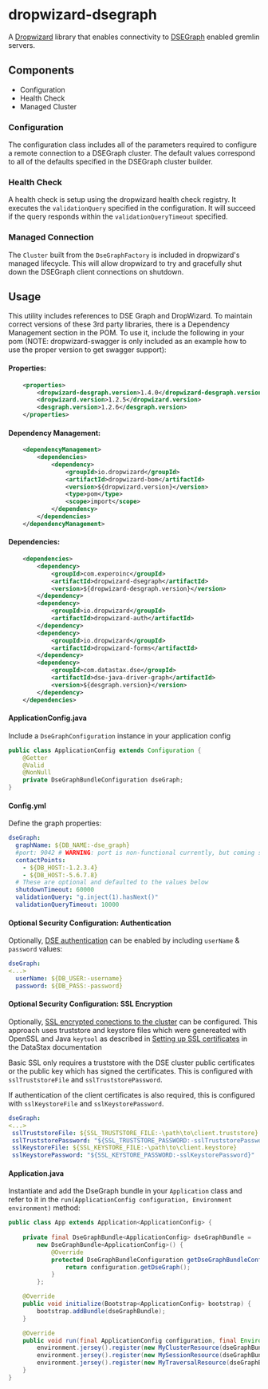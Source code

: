 # dropwizard-dsegraph #

A [Dropwizard][1] library that enables connectivity to [DSEGraph][2] enabled gremlin servers.

## Components ##

* Configuration
* Health Check
* Managed Cluster

### Configuration ###

The configuration class includes all of the parameters required to configure a remote connection to
a DSEGraph cluster. The default values correspond to all of the defaults specified in the DSEGraph
cluster builder.

### Health Check ###

A health check is setup using the dropwizard health check registry. It executes the 
`validationQuery` specified in the configuration. It will succeed if the query responds within the
`validationQueryTimeout` specified.

### Managed Connection ###

The `Cluster` built from the `DseGraphFactory` is included in dropwizard's managed lifecycle. This
will allow dropwizard to try and gracefully shut down the DSEGraph client connections on shutdown.

## Usage ##

This utility includes references to DSE Graph and DropWizard. To maintain correct
versions of these 3rd party libraries, there is a Dependency Management section in
the POM. To use it, include the following in your pom (NOTE: dropwizard-swagger is
only included as an example how to use the proper version to get swagger support):

#### Properties:
```xml
    <properties>
        <dropwizard-desgraph.version>1.4.0</dropwizard-desgraph.version>
        <dropwizard.version>1.2.5</dropwizard.version>
        <desgraph.version>1.2.6</desgraph.version>
    </properties>
```
#### Dependency Management:
```xml
    <dependencyManagement>
        <dependencies>
            <dependency>
                <groupId>io.dropwizard</groupId>
                <artifactId>dropwizard-bom</artifactId>
                <version>${dropwizard.version}</version>
                <type>pom</type>
                <scope>import</scope>
            </dependency>
        </dependencies>
    </dependencyManagement>
```
#### Dependencies:
```xml
    <dependencies>
        <dependency>
            <groupId>com.experoinc</groupId>
            <artifactId>dropwizard-dsegraph</artifactId>
            <version>${dropwizard-desgraph.version}</version>
        </dependency>
        <dependency>
            <groupId>io.dropwizard</groupId>
            <artifactId>dropwizard-auth</artifactId>
        </dependency>
        <dependency>
            <groupId>io.dropwizard</groupId>
            <artifactId>dropwizard-forms</artifactId>
        </dependency>
        <dependency>
            <groupId>com.datastax.dse</groupId>
            <artifactId>dse-java-driver-graph</artifactId>
            <version>${desgraph.version}</version>
        </dependency>
    </dependencies>
```
#### ApplicationConfig.java
Include a `DseGraphConfiguration` instance in your application config
```java
public class ApplicationConfig extends Configuration {
    @Getter
    @Valid
    @NonNull
    private DseGraphBundleConfiguration dseGraph;
}
```
#### Config.yml
Define the graph properties:
```yaml
dseGraph:
  graphName: ${DB_NAME:-dse_graph}
  #port: 9042 # WARNING: port is non-functional currently, but coming soon
  contactPoints:
    - ${DB_HOST:-1.2.3.4}
    - ${DB_HOST:-5.6.7.8}
  # These are optional and defaulted to the values below
  shutdownTimeout: 60000
  validationQuery: "g.inject(1).hasNext()"
  validationQueryTimeout: 10000
```

#### Optional Security Configuration: Authentication
Optionally, [DSE authentication][3] can be enabled by including `userName` & `password` values:  
```yaml
dseGraph:
<...>
  userName: ${DB_USER:-username}
  password: ${DB_PASS:-password}
```

#### Optional Security Configuration: SSL Encryption
Optionally, [SSL encrypted conections to the cluster][4] can be configured. This approach uses truststore and keystore files which were genereated with OpenSSL and Java `keytool` as described in [Setting up SSL certificates][5] in the DataStax documentation 

Basic SSL only requires a truststore with the DSE cluster public certificates or the public key which has signed the certificates. This is configured with `sslTruststoreFile` and `sslTruststorePassword`.

If authentication of the client certificates is also required, this is configured with `sslKeystoreFile` and `sslKeystorePassword`.
```yaml
dseGraph:
<...>
 sslTruststoreFile: ${SSL_TRUSTSTORE_FILE:-\path\to\client.truststore}
 sslTruststorePassword: "${SSL_TRUSTSTORE_PASSWORD:-sslTruststorePassword}"
 sslKeystoreFile: ${SSL_KEYSTORE_FILE:-\path\to\client.keystore}
 sslKeystorePassword: "${SSL_KEYSTORE_PASSWORD:-sslKeystorePassword}"
```

#### Application.java
Instantiate and add the DseGraph bundle in your `Application` class and refer to it in the `run(ApplicationConfig configuration, Environment environment)` method:
```java
public class App extends Application<ApplicationConfig> {
    
    private final DseGraphBundle<ApplicationConfig> dseGraphBundle =
        new DseGraphBundle<ApplicationConfig>() {
            @Override
            protected DseGraphBundleConfiguration getDseGraphBundleConfiguration(ApplicationConfig configuration) {
                return configuration.getDseGraph();
            }
        };

    @Override
    public void initialize(Bootstrap<ApplicationConfig> bootstrap) {
        bootstrap.addBundle(dseGraphBundle);
    }

    @Override
    public void run(final ApplicationConfig configuration, final Environment environment) {
        environment.jersey().register(new MyClusterResource(dseGraphBundle.getCluster()));
        environment.jersey().register(new MySessionResource(dseGraphBundle.getSession()));
        environment.jersey().register(new MyTraversalResource(dseGraphBundle.getG()));
    }
}
```

[1]: https://dropwizard.io
[2]: https://www.datastax.com/products/datastax-enterprise-graph
[3]: http://docs.datastax.com/en/developer/java-driver-dse/1.4/manual/auth/
[4]: http://docs.datastax.com/en/developer/java-driver-dse/1.4/manual/ssl/
[5]: http://docs.datastax.com/en/dse/5.1/dse-admin/datastax_enterprise/security/secSetUpSSLCert.html

